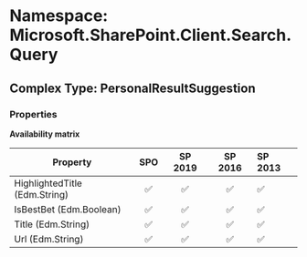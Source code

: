# Namespace: Microsoft.SharePoint.Client.Search.Query

## Complex Type: PersonalResultSuggestion

### Properties

**Availability matrix**

Property | SPO | SP 2019 | SP 2016 | SP 2013
----------|:---:|:-------:|:-------:|:-------
HighlightedTitle (Edm.String) | ✅ | ✅ | ✅ | ✅
IsBestBet (Edm.Boolean) | ✅ | ✅ | ✅ | ✅
Title (Edm.String) | ✅ | ✅ | ✅ | ✅
Url (Edm.String) | ✅ | ✅ | ✅ | ✅
